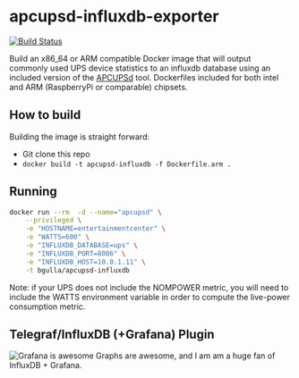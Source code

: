 # apcupsd-influxdb-exporter

[![Build Status](https://travis-ci.org/bgulla/apcupsd-influxdb-exporter.svg?branch=master)](https://travis-ci.org/bgulla/apcupsd-influxdb-exporter)

Build an x86_64 or ARM compatible Docker image that will output commonly used UPS device statistics to an influxdb database using an included version of the 
[APCUPSd](http://www.apcupsd.org/) 
tool. Dockerfiles included for both intel and ARM (RaspberryPi or comparable) chipsets.

## How to build
Building the image is straight forward:
* Git clone this repo
* `docker build -t apcupsd-influxdb -f Dockerfile.arm .`

## Running
```bash
docker run --rm  -d --name="apcupsd" \
    --privileged \
    -e "HOSTNAME=entertainmentcenter" \
    -e "WATTS=600" \
    -e "INFLUXDB_DATABASE=ups" \
    -e "INFLUXDB_PORT=8086" \
    -e "INFLUXDB_HOST=10.0.1.11" \
    -t bgulla/apcupsd-influxdb
```
Note: if your UPS does not include the NOMPOWER metric, you will need to include the WATTS environment variable in order to compute the live-power consumption 
metric.

## Telegraf/InfluxDB (+Grafana) Plugin
![Grafana is awesome](https://github.com/bgulla/apcupsd-influxdb-exporter/raw/master/img/watts.png?raw=true)
Graphs are awesome, and I am am a huge fan of InfluxDB + Grafana.
